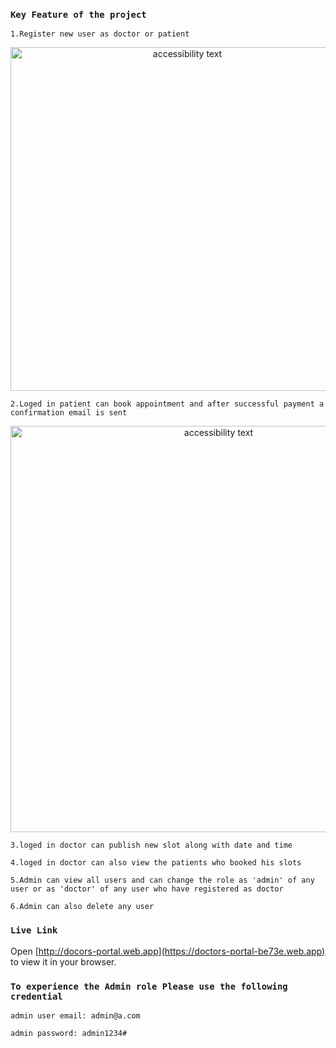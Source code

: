 ### `Key Feature of the project`
`1.Register new user as doctor or patient`
<p align="center">
  <img src="https://i.ibb.co/myppFsw/Screenshot-from-2023-01-04-10-48-26.png" width="550" alt="accessibility text">
</p>

`2.Loged in patient can book appointment and after successful payment a confirmation email is sent`
<p align="center">
  <img src="https://i.ibb.co/Xz62MKt/Screenshot-from-2023-01-04-10-41-38.png" width="650" alt="accessibility text">
</p>

`3.loged in doctor can publish new slot along with date and time`

`4.loged in doctor can also view the patients who booked his slots`

`5.Admin can view all users and can change the role as 'admin' of any user or as 'doctor' of any user who have registered as doctor`

`6.Admin can also delete any user`

### `Live Link`
Open [http://docors-portal.web.app](https://doctors-portal-be73e.web.app) to view it in your browser.
### `To experience the Admin role Please use the following credential`
`admin user email: admin@a.com`

`admin password: admin1234#`

